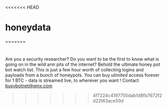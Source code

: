 <<<<<<< HEAD
# honeydata
=======
# 

Are you a security researcher? Do you want to be the first to know what is going on in the wild arm pits of the internet? Behold the ultimate honey pot bot watch list. This is just a few hour worth of collecting logins and payloads from a bunch of honeypots. You can buy *ulimited* access forever for 1 BTC - data is streamed live, to wherever you want !  Contact busybotnet@gmx.com
>>>>>>> 4f7224c4197750dab1d8fb7672f2d22f43ace50d

